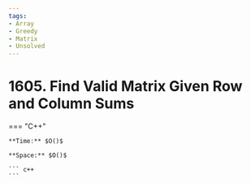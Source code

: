 ```yaml
---
tags:
- Array
- Greedy
- Matrix
- Unsolved
---
```



# 1605. Find Valid Matrix Given Row and Column Sums

=== "C++"

    **Time:** $O()$

    **Space:** $O()$

    ``` c++
    ```